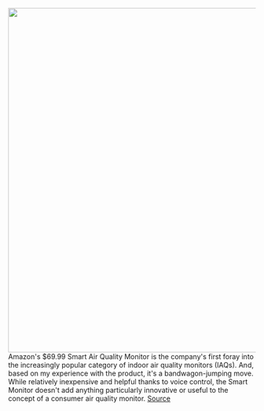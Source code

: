 <img src='https://cdn.vox-cdn.com/thumbor/hggSDKZtDOTdjYW0uTWmo6fQIQs=/0x0:2040x1360/1200x800/filters:focal(1111x544:1437x870)/cdn.vox-cdn.com/uploads/chorus_image/image/70608996/jtuohy_220210_5065_0006.0.jpg' width='700px' /><br/>
Amazon's $69.99 Smart Air Quality Monitor is the company's first foray into the increasingly popular category of indoor air quality monitors (IAQs). And, based on my experience with the product, it's a bandwagon-jumping move. While relatively inexpensive and helpful thanks to voice control, the Smart Monitor doesn't add anything particularly innovative or useful to the concept of a consumer air quality monitor.
<a href='https://www.theverge.com/22971411/amazon-smart-air-quality-monitor-iaq-review'> Source <a/>
